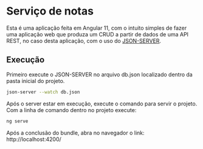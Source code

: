 # Serviço de notas

Esta é uma aplicação feita em Angular 11, com o intuito simples de fazer uma aplicação web que produza um CRUD a partir de dados de uma API REST, no caso desta aplicação, com o uso do [JSON-SERVER](https://www.npmjs.com/package/json-server).

## Execução

Primeiro execute o JSON-SERVER no arquivo db.json localizado dentro da pasta inicial do projeto.
```bash
json-server --watch db.json
```

Após o server estar em execução, execute o comando para servir o projeto.
Com a linha de comando dentro no projeto execute:
```bash
ng serve
```

Após a conclusão do bundle, abra no navegador o link:
http://localhost:4200/
